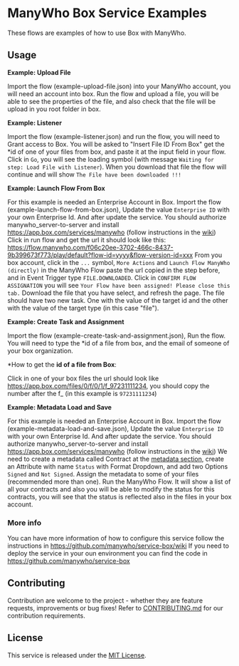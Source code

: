ManyWho Box Service Examples
============================

These flows are examples of how to use Box with ManyWho.

## Usage

**Example: Upload File**

Import the flow (example-upload-file.json) into your ManyWho account, you will need an account into box.
Run the flow and upload a file, you will be able to see the properties of the file, and also check that the file will be upload in you root folder in box.

**Example: Listener**

Import the flow (example-listener.json) and run the flow, you will need to Grant access to Box.
You will be asked to "Insert File ID From Box" get the *id of one of your files from box, and paste it at the input field in your flow.
Click in `Go`, you will see the loading symbol (with message `Waiting for step: Load File with Listener`). When you download that file the flow will continue and will show `The File have been downloaded !!!`

**Example: Launch Flow From Box**

For this example is needed an Enterprise Account in Box.
Import the flow (example-launch-flow-from-box.json), Update the value `Enterprise ID` with your own Enterprise Id. And after update the service.
You should authorize manywho_server-to-server and install https://app.box.com/services/manywho (follow instructions in the [wiki](https://github.com/manywho/service-box/wiki))
Click in run flow and get the url it should look like this: https://flow.manywho.com/f06c20ee-3702-466c-8437-9b399673f773/play/default?flow-id=yyyy&flow-version-id=xxx
From you box account, click in the `...` symbol, `More Actions` and `Launch Flow ManyWho (directly)` in the ManyWho Flow paste the url copied in the step before, and in Event Trigger type `FILE.DOWNLOADED`.
Click in `CONFIRM FLOW ASSIGNATION` you will see  `Your Flow have been assigned! Please close this tab.`
Download the file that you have select, and refresh the page. The file should have two new task. One with the value of the target id and the other with the value of the target type (in this case "file").

**Example: Create Task and Assignment**

Import the flow (example-create-task-and-assignment.json), Run the flow.
You will need to type the *id of a file from box, and the email of someone of your box organization.

*How to get the **id of a file from Box**: 

Click in one of your box files the url should look like https://app.box.com/files/0/f/0/1/f_97231111234, you should copy the number after the f_ (in this example is `97231111234`)

**Example: Metadata Load and Save**

For this example is needed an Enterprise Account in Box.
Import the flow (example-metadata-load-and-save.json), Update the value `Enterprise ID` with your own Enterprise Id. And after update the service.
You should authorize manywho_server-to-server and install https://app.box.com/services/manywho (follow instructions in the [wiki](https://github.com/manywho/service-box/wiki))
We need to create a metadata called Contract at the [metadata section](https://app.box.com/master/metadata/templates), create an Attribute with name `Status` with Format Dropdown, and add two Options `Signed` and `Not Signed`.
Assign the metadata to some of your files (recommended more than one).
Run the ManyWho Flow. It will show a list of all your contracts and also you will be able to modify the status for this contracts, you will see that the status is reflected also in the files in your box account.


### More info

You can have more information of how to configure this service follow the instructions in https://github.com/manywho/service-box/wiki
If you need to deploy the service in your oun environment you can find the code in https://github.com/manywho/service-box

## Contributing

Contribution are welcome to the project - whether they are feature requests, improvements or bug fixes! Refer to 
[CONTRIBUTING.md](CONTRIBUTING.md) for our contribution requirements.

## License

This service is released under the [MIT License](http://opensource.org/licenses/mit-license.php).
